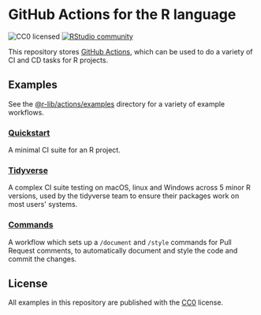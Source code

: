 # GitHub Actions for the R language

![CC0 licensed](https://img.shields.io/github/license/r-lib/actions)
[![RStudio community](https://img.shields.io/badge/community-github--actions-blue?style=social&logo=rstudio&logoColor=75AADB)](https://community.rstudio.com/new-topic?category=Package%20development&tags=github-actions)

This repository stores [GitHub Actions](https://github.com/features/actions), which can be used to do a variety of CI and CD tasks for R projects.

## Examples

See the [@r-lib/actions/examples](https://github.com/r-lib/actions/tree/master/examples) directory
for a variety of example workflows.

### [Quickstart](https://github.com/r-lib/actions/blob/master/examples/quickstart.md)

A minimal CI suite for an R project.

### [Tidyverse](https://github.com/r-lib/actions/blob/master/examples/tidyverse.md)

A complex CI suite testing on macOS, linux and Windows across 5 minor R
versions, used by the tidyverse team to ensure their packages work on most
users' systems.

### [Commands](https://github.com/r-lib/actions/blob/master/examples/commands.md)

A workflow which sets up a `/document` and `/style` commands for Pull Request
comments, to automatically document and style the code and commit the changes.

## License

All examples in this repository are published with the [CC0](./LICENSE) license.

